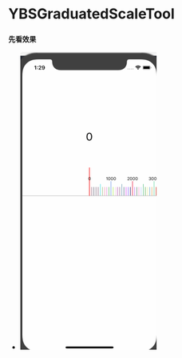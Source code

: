 # YBSGraduatedScaleTool
### ````先看效果````
- ![Alt text](https://github.com/GitHubYYBS/YBSGraduatedScaleTool/blob/master/%E6%BC%94%E7%A4%BA.gif?raw=true)


